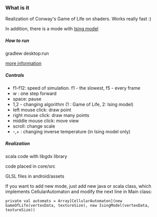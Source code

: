 ### What is it

Realization of Conway's Game of Life on shaders. Works really fast :)

In addition, there is a mode with [Ising model](https://en.wikipedia.org/wiki/Ising_model)

##### How to run
gradlew desktop:run

[more information](https://github.com/libgdx/libgdx/wiki/Gradle-on-the-Commandline)

##### Controls

* f1-f12: speed of simulation. f1 - the slowest, f5 - every frame
* w : one step forward
* space: pause
* 1,2 - changing algorithm (1 : Game of Life, 2: Ising model)
* left mouse click: draw point
* right mouse click: draw many points
* middle mouse click: move view
* scroll: change scale
* -,+ : changing inverse temperature (in Ising model only)

##### Realization
scala code with libgdx library

code placed in core/src

GLSL files in android/assets

If you want to add new mode, just add new java or scala class, which implements CellularAutomaton and modify the next line in Main class:

    private val automats = Array[CellularAutomaton](new GameOfLife(vertexData, textureSize), new IsingModel(vertexData, textureSize))
